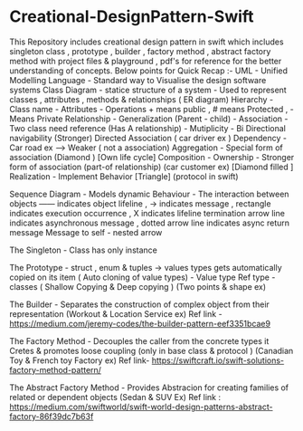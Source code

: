 # Creational-DesignPattern-Swift
This Repository includes creational design pattern in swift which includes singleton class , prototype , builder , factory method , abstract factory method with project files & playground , pdf's for reference for the better understanding of concepts.
Below points for Quick Recap :-
UML - Unified Modelling Language -
Standard way to Visualise the design software systems
Class Diagram - statice structure of a system - Used to represent classes , attributes , methods & relationships ( ER diagram)
		Hierarchy - Class name - Attributes - Operations 
		+ means public , # means Protected , - Means Private
		Relationship - Generalization (Parent - child) 
		- Association - Two class need reference (Has A relationship) - Mutiplicity - Bi Directional navigability (Stronger)
		Directed Association ( car driver ex ) 
		Dependency - Car road ex ——> Weaker ( not a association)
		Aggregation - Special form of association (Diamond ) [Own life cycle]
		Composition - Ownership - Stronger form of association (part-of relationship) (car customer ex) [Diamond filled ]
		Realization - Implement Behavior [Triangle] (protocol in swift)
							
Sequence Diagram - Models dynamic Behaviour  - The interaction between objects 
					—— indicates object lifeline , -> indicates message  , rectangle indicates execution occurrence , X indicates lifeline termination 
					arrow line indicates asynchronous message , dotted arrow line indicates async return message
					Message to self - nested arrow


The Singleton - Class has only instance 

The Prototype -
 struct , enum & tuples -> values types gets automatically copied on its item ( Auto cloning of value types) - Value type 
Ref type - classes ( Shallow Copying & Deep copying ) (Two points & shape ex)

The Builder - Separates the construction of complex object from their representation (Workout & Location Service ex)
Ref link - https://medium.com/jeremy-codes/the-builder-pattern-eef3351bcae9

The Factory Method - Decouples the caller from the concrete types it Cretes & promotes loose coupling (only in base class & protocol ) (Canadian Toy & French toy Factory ex)
Ref link- https://swiftcraft.io/swift-solutions-factory-method-pattern/ 

The Abstract Factory Method - Provides Abstracion for creating families of related or dependent objects (Sedan & SUV Ex) 
Ref link : https://medium.com/swiftworld/swift-world-design-patterns-abstract-factory-86f39dc7b63f

